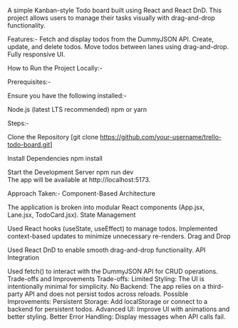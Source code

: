 A simple Kanban-style Todo board built using React and React DnD. This project allows users to manage their tasks visually with drag-and-drop functionality.

Features:-
Fetch and display todos from the DummyJSON API.
Create, update, and delete todos.
Move todos between lanes using drag-and-drop.
Fully responsive UI.


How to Run the Project Locally:-

Prerequisites:-

Ensure you have the following installed:-

Node.js (latest LTS recommended)
npm or yarn

Steps:-

Clone the Repository
[git clone https://github.com/your-username/trello-todo-board.git]   

Install Dependencies
npm install  

Start the Development Server
npm run dev  
The app will be available at http://localhost:5173.

Approach Taken:-
Component-Based Architecture

The application is broken into modular React components (App.jsx, Lane.jsx, TodoCard.jsx).
State Management

Used React hooks (useState, useEffect) to manage todos.
Implemented context-based updates to minimize unnecessary re-renders.
Drag and Drop

Used React DnD to enable smooth drag-and-drop functionality.
API Integration

Used fetch() to interact with the DummyJSON API for CRUD operations.
Trade-offs and Improvements
Trade-offs:
Limited Styling: The UI is intentionally minimal for simplicity.
No Backend: The app relies on a third-party API and does not persist todos across reloads.
Possible Improvements:
Persistent Storage: Add localStorage or connect to a backend for persistent todos.
Advanced UI: Improve UI with animations and better styling.
Better Error Handling: Display messages when API calls fail.
